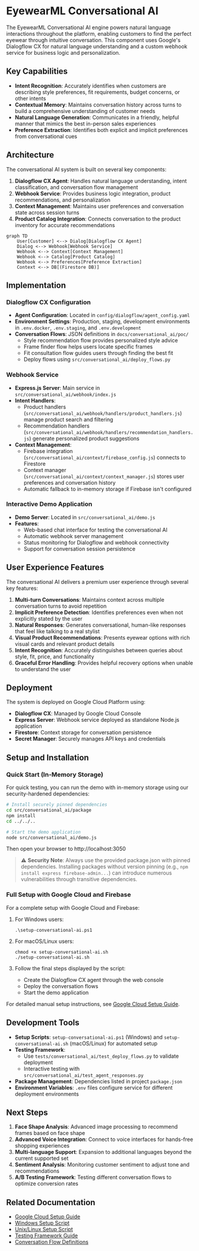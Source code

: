 # EyewearML Conversational AI

The EyewearML Conversational AI engine powers natural language interactions throughout the platform, enabling customers to find the perfect eyewear through intuitive conversation. This component uses Google's Dialogflow CX for natural language understanding and a custom webhook service for business logic and personalization.

## Key Capabilities

- **Intent Recognition**: Accurately identifies when customers are describing style preferences, fit requirements, budget concerns, or other intents
- **Contextual Memory**: Maintains conversation history across turns to build a comprehensive understanding of customer needs
- **Natural Language Generation**: Communicates in a friendly, helpful manner that mimics the best in-person sales experiences
- **Preference Extraction**: Identifies both explicit and implicit preferences from conversational cues

## Architecture

The conversational AI system is built on several key components:

1. **Dialogflow CX Agent**: Handles natural language understanding, intent classification, and conversation flow management
2. **Webhook Service**: Provides business logic integration, product recommendations, and personalization
3. **Context Management**: Maintains user preferences and conversation state across session turns
4. **Product Catalog Integration**: Connects conversation to the product inventory for accurate recommendations

```mermaid
graph TD
    User[Customer] <--> Dialog[Dialogflow CX Agent]
    Dialog <--> Webhook[Webhook Service]
    Webhook <--> Context[Context Management]
    Webhook <--> Catalog[Product Catalog]
    Webhook <--> Preferences[Preference Extraction]
    Context <--> DB[(Firestore DB)]
```

## Implementation

### Dialogflow CX Configuration

- **Agent Configuration**: Located in `config/dialogflow/agent_config.yaml`
- **Environment Settings**: Production, staging, development environments in `.env.docker`, `.env.staging`, and `.env.development`
- **Conversation Flows**: JSON definitions in `docs/conversational_ai/poc/`
  - Style recommendation flow provides personalized style advice
  - Frame finder flow helps users locate specific frames
  - Fit consultation flow guides users through finding the best fit
  - Deploy flows using `src/conversational_ai/deploy_flows.py`

### Webhook Service

- **Express.js Server**: Main service in `src/conversational_ai/webhook/index.js`
- **Intent Handlers**:
  - Product handlers (`src/conversational_ai/webhook/handlers/product_handlers.js`) manage product search and filtering
  - Recommendation handlers (`src/conversational_ai/webhook/handlers/recommendation_handlers.js`) generate personalized product suggestions
- **Context Management**:
  - Firebase integration (`src/conversational_ai/context/firebase_config.js`) connects to Firestore
  - Context manager (`src/conversational_ai/context/context_manager.js`) stores user preferences and conversation history
  - Automatic fallback to in-memory storage if Firebase isn't configured

### Interactive Demo Application

- **Demo Server**: Located in `src/conversational_ai/demo.js`
- **Features**:
  - Web-based chat interface for testing the conversational AI
  - Automatic webhook server management
  - Status monitoring for Dialogflow and webhook connectivity
  - Support for conversation session persistence

## User Experience Features

The conversational AI delivers a premium user experience through several key features:

1. **Multi-turn Conversations**: Maintains context across multiple conversation turns to avoid repetition
2. **Implicit Preference Detection**: Identifies preferences even when not explicitly stated by the user
3. **Natural Responses**: Generates conversational, human-like responses that feel like talking to a real stylist
4. **Visual Product Recommendations**: Presents eyewear options with rich visual cards and relevant product details
5. **Intent Recognition**: Accurately distinguishes between queries about style, fit, price, and functionality
6. **Graceful Error Handling**: Provides helpful recovery options when unable to understand the user

## Deployment

The system is deployed on Google Cloud Platform using:

- **Dialogflow CX**: Managed by Google Cloud Console
- **Express Server**: Webhook service deployed as standalone Node.js application
- **Firestore**: Context storage for conversation persistence
- **Secret Manager**: Securely manages API keys and credentials

## Setup and Installation

### Quick Start (In-Memory Storage)

For quick testing, you can run the demo with in-memory storage using our security-hardened dependencies:

```bash
# Install securely pinned dependencies
cd src/conversational_ai/package
npm install
cd ../../..

# Start the demo application
node src/conversational_ai/demo.js
```

Then open your browser to http://localhost:3050

> ⚠️ **Security Note**: Always use the provided package.json with pinned dependencies. 
> Installing packages without version pinning (e.g., `npm install express firebase-admin...`) 
> can introduce numerous vulnerabilities through transitive dependencies.

### Full Setup with Google Cloud and Firebase

For a complete setup with Google Cloud and Firebase:

1. For Windows users:
   ```
   .\setup-conversational-ai.ps1
   ```

2. For macOS/Linux users:
   ```
   chmod +x setup-conversational-ai.sh
   ./setup-conversational-ai.sh
   ```

3. Follow the final steps displayed by the script:
   - Create the Dialogflow CX agent through the web console
   - Deploy the conversation flows 
   - Start the demo application

For detailed manual setup instructions, see [Google Cloud Setup Guide](../setup-google-cloud.md).

## Development Tools

- **Setup Scripts**: `setup-conversational-ai.ps1` (Windows) and `setup-conversational-ai.sh` (macOS/Linux) for automated setup
- **Testing Framework**: 
  - Use `tests/conversational_ai/test_deploy_flows.py` to validate deployment
  - Interactive testing with `src/conversational_ai/test_agent_responses.py`
- **Package Management**: Dependencies listed in project `package.json`
- **Environment Variables**: `.env` files configure service for different deployment environments

## Next Steps

1. **Face Shape Analysis**: Advanced image processing to recommend frames based on face shape
2. **Advanced Voice Integration**: Connect to voice interfaces for hands-free shopping experiences
3. **Multi-language Support**: Expansion to additional languages beyond the current supported set
4. **Sentiment Analysis**: Monitoring customer sentiment to adjust tone and recommendations
5. **A/B Testing Framework**: Testing different conversation flows to optimize conversion rates

## Related Documentation

- [Google Cloud Setup Guide](../setup-google-cloud.md)
- [Windows Setup Script](../setup-conversational-ai.ps1)
- [Unix/Linux Setup Script](../setup-conversational-ai.sh)
- [Testing Framework Guide](./testing/README.md)
- [Conversation Flow Definitions](./poc/)
